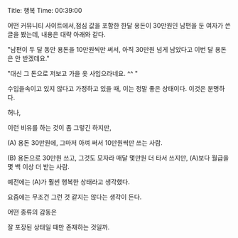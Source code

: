 Title: 행복
Time: 00:39:00

어떤 커뮤니티 사이트에서,점심 값을 포함한 한달 용돈이 30만원인 남편을 둔 여자가 쓴 글을 봤는데, 내용은 대략 아래와 같다.

"남편이 두 달 동안 용돈을 10만원씩만 써서, 아직 30만원 넘게 남았다고 이번 달 용돈은 안 받겠데요."

"대신 그 돈으로 저보고 가을 옷 사입으라네요. ^^ "

수입을속이고 있지 않다고 가정하고 있을 때, 이는 정말 좋은 상태이다. 이것은 분명하다.

허나,

이런 비유를 하는 것이 좀 그렇긴 하지만,

(A) 용돈 30만원에, 그마저 아껴 써서 10만원씩만 쓰는 사람.

(B) 용돈으로 30만원 쓰고, 그것도 모자라 매달 몇만원 더 타서 쓰지만, (A)보다 월급을 몇 백 이상 더 받는 사람.

예전에는 (A)가 훨씬 행복한 상태라고 생각했다.

요즘에는 무조건 그런 것 같지는 않다는 생각이 든다.

어떤 종류의 감동은

잘 포장된 상태일 때만 존재하는 것일까.

